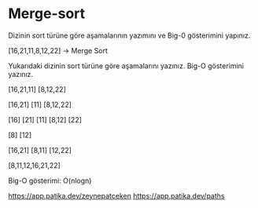 # Merge-sort
Dizinin sort türüne göre aşamalarının yazımını ve Big-0 gösterimini yapınız.

[16,21,11,8,12,22] -> Merge Sort

Yukarıdaki dizinin sort türüne göre aşamalarını yazınız.
Big-O gösterimini yazınız.

[16,21,11] [8,12,22]

[16,21] [11] [8,12,22]

[16] [21] [11] [8,12] [22]


[8] [12]


[16,21] [8,11] [12,22]

[8,11,12,16,21,22]

Big-O gösterimi:
O(nlogn)

https://app.patika.dev/zeynepatceken
https://app.patika.dev/paths 
